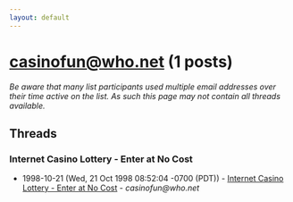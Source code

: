 ```yaml
---
layout: default
---
```


# casinofun@who.net (1 posts)

_Be aware that many list participants used multiple email addresses over their time active on the list. As such this page may not contain all threads available._

## Threads

### Internet Casino Lottery - Enter at No Cost
+ 1998-10-21 (Wed, 21 Oct 1998 08:52:04 -0700 (PDT)) - [Internet Casino Lottery - Enter at No Cost](/archive/1998/10/81f2d7bac39f9c83e3338bc0acd44d08ea53c9ad3d25e4c4e643a1e17e80bcbb) - _casinofun@who.net_

